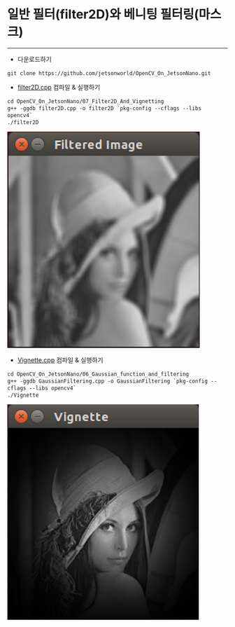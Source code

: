 # 일반 필터(filter2D)와 베니팅 필터링(마스크)
***
* 다운로드하기
```
git clone https://github.com/jetsonworld/OpenCV_On_JetsonNano.git
```

* [filter2D.cpp](https://raw.githubusercontent.com/jetsonworld/OpenCV_On_JetsonNano/master/07_Filter2D_And_Vignetting/filter2D.cpp) 컴파일 & 실행하기
```
cd OpenCV_On_JetsonNano/07_Filter2D_And_Vignetting
g++ -ggdb filter2D.cpp -o filter2D `pkg-config --cflags --libs opencv4`
./filter2D
```
![filter2D.cpp](https://raw.githubusercontent.com/jetsonworld/OpenCV_On_JetsonNano/master/07_Filter2D_And_Vignetting/filter2D.png)

* [Vignette.cpp](https://raw.githubusercontent.com/jetsonworld/OpenCV_On_JetsonNano/master/07_Filter2D_And_Vignetting/Vignette.cpp) 컴파일 & 실행하기
```
cd OpenCV_On_JetsonNano/06_Gaussian_function_and_filtering
g++ -ggdb GaussianFiltering.cpp -o GaussianFiltering `pkg-config --cflags --libs opencv4`
./Vignette
```

![Vignette.png](https://raw.githubusercontent.com/jetsonworld/OpenCV_On_JetsonNano/master/07_Filter2D_And_Vignetting/Vignette.png)
